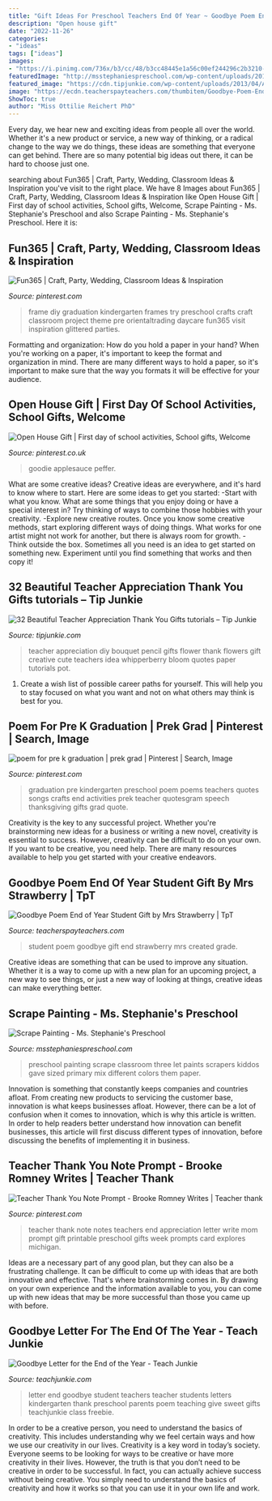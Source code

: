 ```yaml
---
title: "Gift Ideas For Preschool Teachers End Of Year ~ Goodbye Poem End Of Year Student Gift By Mrs Strawberry"
description: "Open house gift"
date: "2022-11-26"
categories:
- "ideas"
tags: ["ideas"]
images:
- "https://i.pinimg.com/736x/b3/cc/48/b3cc48445e1a56c00ef244296c2b3210--teacher-thank-you-notes-teacher-gifts.jpg"
featuredImage: "http://msstephaniespreschool.com/wp-content/uploads/2016/02/Scrape-Painting-Art-in-the-Preschool-Classroom--1024x721.jpg"
featured_image: "https://cdn.tipjunkie.com/wp-content/uploads/2013/04/A-Bloom-Above-the-Rest-1024x864.jpg"
image: "https://ecdn.teacherspayteachers.com/thumbitem/Goodbye-Poem-End-of-Year-Student-Gift-2891498-1587182605/original-2891498-2.jpg"
ShowToc: true
author: "Miss Ottilie Reichert PhD"
---
```



Every day, we hear new and exciting ideas from people all over the world. Whether it's a new product or service, a new way of thinking, or a radical change to the way we do things, these ideas are something that everyone can get behind. There are so many potential big ideas out there, it can be hard to choose just one.

	

		
searching about Fun365 | Craft, Party, Wedding, Classroom Ideas &amp; Inspiration you've visit to the right place. We have 8 Images about Fun365 | Craft, Party, Wedding, Classroom Ideas &amp; Inspiration like Open House Gift | First day of school activities, School gifts, Welcome, Scrape Painting - Ms. Stephanie&#039;s Preschool and also Scrape Painting - Ms. Stephanie&#039;s Preschool. Here it is:
		
    
## Fun365 | Craft, Party, Wedding, Classroom Ideas &amp; Inspiration

<img loading=lazy src="https://i.pinimg.com/736x/e4/10/d1/e410d17c3ed00c19562eb04335a1468e--graduation-parties-graduation-party-kids-kindergarten.jpg" onerror="this.onerror=null;this.src='https://tse4.mm.bing.net/th?id=OIP.AoMAqrjs_IvLIC9J5zK4rwHaLH&amp;pid=15.1';" alt="Fun365 | Craft, Party, Wedding, Classroom Ideas &amp; Inspiration">

_Source: pinterest.com_

>frame diy graduation kindergarten frames try preschool crafts craft classroom project theme pre orientaltrading daycare fun365 visit inspiration glittered parties. 

	

Formatting and organization: How do you hold a paper in your hand?
When you're working on a paper, it's important to keep the format and organization in mind. There are many different ways to hold a paper, so it's important to make sure that the way you formats it will be effective for your audience.

    
## Open House Gift | First Day Of School Activities, School Gifts, Welcome

<img loading=lazy src="https://i.pinimg.com/736x/26/df/39/26df39133ac32b5a7f04924be12583bd.jpg" onerror="this.onerror=null;this.src='https://tse3.mm.bing.net/th?id=OIP.pXx11EHsk5g9C1b5TDXLRwHaJ4&amp;pid=15.1';" alt="Open House Gift | First day of school activities, School gifts, Welcome">

_Source: pinterest.co.uk_

>goodie applesauce peffer. 

	

What are some creative ideas?
Creative ideas are everywhere, and it's hard to know where to start. Here are some ideas to get you started: 
-Start with what you know. What are some things that you enjoy doing or have a special interest in? Try thinking of ways to combine those hobbies with your creativity. 
-Explore new creative routes. Once you know some creative methods, start exploring different ways of doing things. What works for one artist might not work for another, but there is always room for growth. 
-Think outside the box. Sometimes all you need is an idea to get started on something new. Experiment until you find something that works and then copy it!

    
## 32 Beautiful Teacher Appreciation Thank You Gifts tutorials – Tip Junkie

<img loading=lazy src="https://cdn.tipjunkie.com/wp-content/uploads/2013/04/A-Bloom-Above-the-Rest-1024x864.jpg" onerror="this.onerror=null;this.src='https://tse1.mm.bing.net/th?id=OIP.VtwqIeawIq3jEqHI7n6ynQHaGP&amp;pid=15.1';" alt="32 Beautiful Teacher Appreciation Thank You Gifts tutorials – Tip Junkie">

_Source: tipjunkie.com_

>teacher appreciation diy bouquet pencil gifts flower thank flowers gift creative cute teachers idea whipperberry bloom quotes paper tutorials pot. 

	

1. Create a wish list of possible career paths for yourself. This will help you to stay focused on what you want and not on what others may think is best for you. 

    
## Poem For Pre K Graduation | Prek Grad | Pinterest | Search, Image

<img loading=lazy src="https://s-media-cache-ak0.pinimg.com/736x/f8/e6/a8/f8e6a8ae5b8dbaf9cfe9056e2d65f61a.jpg" onerror="this.onerror=null;this.src='https://tse4.mm.bing.net/th?id=OIP.Miqn810DuL284WnSnBd9dwHaJ3&amp;pid=15.1';" alt="poem for pre k graduation | prek grad | Pinterest | Search, Image">

_Source: pinterest.com_

>graduation pre kindergarten preschool poem poems teachers quotes songs crafts end activities prek teacher quotesgram speech thanksgiving gifts grad quote. 

	

Creativity is the key to any successful project. Whether you're brainstorming new ideas for a business or writing a new novel, creativity is essential to success. However, creativity can be difficult to do on your own. If you want to be creative, you need help. There are many resources available to help you get started with your creative endeavors.

    
## Goodbye Poem End Of Year Student Gift By Mrs Strawberry | TpT

<img loading=lazy src="https://ecdn.teacherspayteachers.com/thumbitem/Goodbye-Poem-End-of-Year-Student-Gift-2891498-1587182605/original-2891498-2.jpg" onerror="this.onerror=null;this.src='https://tse1.mm.bing.net/th?id=OIP.VoHRUIikmfMJR1nC1EREfwAAAA&amp;pid=15.1';" alt="Goodbye Poem End of Year Student Gift by Mrs Strawberry | TpT">

_Source: teacherspayteachers.com_

>student poem goodbye gift end strawberry mrs created grade. 

	

Creative ideas are something that can be used to improve any situation. Whether it is a way to come up with a new plan for an upcoming project, a new way to see things, or just a new way of looking at things, creative ideas can make everything better.

    
## Scrape Painting - Ms. Stephanie&#039;s Preschool

<img loading=lazy src="http://msstephaniespreschool.com/wp-content/uploads/2016/02/Scrape-Painting-Art-in-the-Preschool-Classroom--1024x721.jpg" onerror="this.onerror=null;this.src='https://tse2.mm.bing.net/th?id=OIP.DPyqCUkqZ3ZXGP60tuSHQAHaFN&amp;pid=15.1';" alt="Scrape Painting - Ms. Stephanie&#039;s Preschool">

_Source: msstephaniespreschool.com_

>preschool painting scrape classroom three let paints scrapers kiddos gave sized primary mix different colors them paper. 

	

Innovation is something that constantly keeps companies and countries afloat. From creating new products to servicing the customer base, innovation is what keeps businesses afloat. However, there can be a lot of confusion when it comes to innovation, which is why this article is written. In order to help readers better understand how innovation can benefit businesses, this article will first discuss different types of innovation, before discussing the benefits of implementing it in business.

    
## Teacher Thank You Note Prompt - Brooke Romney Writes | Teacher Thank

<img loading=lazy src="https://i.pinimg.com/736x/b3/cc/48/b3cc48445e1a56c00ef244296c2b3210--teacher-thank-you-notes-teacher-gifts.jpg" onerror="this.onerror=null;this.src='https://tse2.mm.bing.net/th?id=OIP.X-tx3gzUUc1SaSElUinbVAHaJ3&amp;pid=15.1';" alt="Teacher Thank You Note Prompt - Brooke Romney Writes | Teacher thank">

_Source: pinterest.com_

>teacher thank note notes teachers end appreciation letter write mom prompt gift printable preschool gifts week prompts card explores michigan. 

	

Ideas are a necessary part of any good plan, but they can also be a frustrating challenge. It can be difficult to come up with ideas that are both innovative and effective. That's where brainstorming comes in. By drawing on your own experience and the information available to you, you can come up with new ideas that may be more successful than those you came up with before.

    
## Goodbye Letter For The End Of The Year - Teach Junkie

<img loading=lazy src="https://www.teachjunkie.com/wp-content/uploads/A-Teachers-Letter.jpg" onerror="this.onerror=null;this.src='https://tse2.mm.bing.net/th?id=OIP.eJpt5oisjNs1K_cbNoAShQHaJ5&amp;pid=15.1';" alt="Goodbye Letter for the End of the Year - Teach Junkie">

_Source: teachjunkie.com_

>letter end goodbye student teachers teacher students letters kindergarten thank preschool parents poem teaching give sweet gifts teachjunkie class freebie. 

	

In order to be a creative person, you need to understand the basics of creativity. This includes understanding why we feel certain ways and how we use our creativity in our lives.
Creativity is a key word in today’s society. Everyone seems to be looking for ways to be creative or have more creativity in their lives. However, the truth is that you don’t need to be creative in order to be successful. In fact, you can actually achieve success without being creative. You simply need to understand the basics of creativity and how it works so that you can use it in your own life and work.

